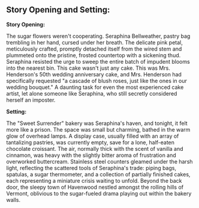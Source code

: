 ## Story Opening and Setting:

**Story Opening:**

The sugar flowers weren't cooperating. Seraphina Bellweather, pastry bag trembling in her hand, cursed under her breath. The delicate pink petal, meticulously crafted, promptly detached itself from the wired stem and plummeted onto the pristine, frosted countertop with a sickening thud. Seraphina resisted the urge to sweep the entire batch of impudent blooms into the nearest bin. This cake wasn't just any cake. This was Mrs. Henderson's 50th wedding anniversary cake, and Mrs. Henderson had specifically requested "a cascade of blush roses, just like the ones in our wedding bouquet." A daunting task for even the most experienced cake artist, let alone someone like Seraphina, who still secretly considered herself an imposter.

**Setting:**

The "Sweet Surrender" bakery was Seraphina's haven, and tonight, it felt more like a prison. The space was small but charming, bathed in the warm glow of overhead lamps. A display case, usually filled with an array of tantalizing pastries, was currently empty, save for a lone, half-eaten chocolate croissant. The air, normally thick with the scent of vanilla and cinnamon, was heavy with the slightly bitter aroma of frustration and overworked buttercream. Stainless steel counters gleamed under the harsh light, reflecting the scattered tools of Seraphina's trade: piping bags, spatulas, a sugar thermometer, and a collection of partially finished cakes, each representing a miniature crisis waiting to unfold. Beyond the back door, the sleepy town of Havenwood nestled amongst the rolling hills of Vermont, oblivious to the sugar-fueled drama playing out within the bakery walls.
